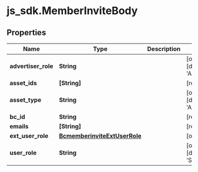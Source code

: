 # js_sdk.MemberInviteBody

## Properties
Name | Type | Description | Notes
------------ | ------------- | ------------- | -------------
**advertiser_role** | **String** |  | [optional] [default to &#x27;ANALYST&#x27;]
**asset_ids** | **[String]** |  | [required] 
**asset_type** | **String** |  | [optional] [default to &#x27;ADVERTISER&#x27;]
**bc_id** | **String** |  | [required] 
**emails** | **[String]** |  | [required] 
**ext_user_role** | [**BcmemberinviteExtUserRole**](BcmemberinviteExtUserRole.md) |  | [optional] 
**user_role** | **String** |  | [optional] [default to &#x27;STANDARD&#x27;]
